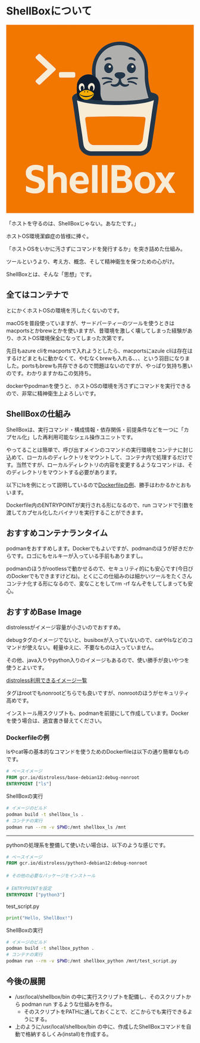 # ShellBoxについて

![ShellBox_Logo](./ShellBox_Logo_Title.png)

「ホストを守るのは、ShellBoxじゃない。あなたです。」

ホストOS環境潔癖症の皆様に捧ぐ。

「ホストOSをいかに汚さずにコマンドを発行するか」を突き詰めた仕組み。

ツールというより、考え方、概念、そして精神衛生を保つための心がけ。

ShellBoxとは、そんな「思想」です。

## 全てはコンテナで

とにかくホストOSの環境を汚したくないのです。

macOSを普段使っていますが、サードパーティーのツールを使うときはmacportsとかbrewとかを使いますが、昔環境を激しく壊してしまった経験があり、ホストOS環境保全になってしまった次第です。

先日もazure cliをmacportsで入れようとしたら、macportsにazule cliは存在はするけどまともに動かなくて、やむなくbrewも入れる、、、という羽目になりました。portsもbrewも共存できるので問題はないのですが、やっぱり気持ち悪いのです。わかりますかねこの気持ち。

dockerやpodmanを使うと、ホストOSの環境を汚さずにコマンドを実行できるので、非常に精神衛生上よろしいです。

## ShellBoxの仕組み

ShellBoxは、実行コマンド・構成情報・依存関係・前提条件などを一つに「カプセル化」した再利用可能なシェル操作ユニットです。

やってることは簡単で、呼び出すメインのコマンドの実行環境をコンテナに封じ込めて、ローカルのディレクトリをマウントして、コンテナ内で処理するだけです。当然ですが、ローカルディレクトリの内容を変更するようなコマンドは、そのディレクトリをマウントする必要があります。

以下にlsを例にとって説明しているので[Dockerfileの例](#dockerfileの例)、勝手はわかるかとおもいます。

Dockerfile内のENTRYPOINTが実行される形になるので、run コマンドで引数を渡してカプセル化したバイナリを実行することができます。

## おすすめコンテナランタイム

podmanをおすすめします。Dockerでもよいですが、podmanのほうが好きだからです。ロゴにもセルキーが入っている手前もありますし。

podmanのほうがrootlessで動かせるので、セキュリティ的にも安心です(今日びのDockerでもできますけどね)。とくにこの仕組みのは細かいツールをたくさんコンテナ化する形になるので、変なことをしてrm -rf なんぞをしてしまっても安心。

## おすすめBase Image

distrolessがイメージ容量が小さいのでおすすめ。

debugタグのイメージでないと、busiboxが入っていないので、catやlsなどのコマンドが使えない。軽量ゆえに、不要なものは入っていません。

その他、java入りやpython入りのイメージもあるので、使い勝手が良いやつを使うとよいです。

[distroless利用できるイメージ一覧](https://github.com/GoogleContainerTools/distroless?tab=readme-ov-file#what-images-are-available)

タグはrootでもnonrootどちらでも良いですが、nonrootのほうがセキュリティ高めです。

インストール用スクリプトも、podmanを前提にして作成しています。Dockerを使う場合は、適宜書き替えてください。

### Dockerfileの例

lsやcat等の基本的なコマンドを使うためのDockerfileは以下の通り簡単なものです。

```Dockerfile
# ベースイメージ
FROM gcr.io/distroless/base-debian12:debug-nonroot
ENTRYPOINT ["ls"]
```

ShellBoxの実行

```sh
# イメージのビルド
podman build -t shellbox_ls .
# コンテナの実行
podman run --rm -v $PWD:/mnt shellbox_ls /mnt
```

---

pythonの処理系を整備して使いたい場合は、以下のような感じです。

```Dockerfile
# ベースイメージ
FROM gcr.io/distroless/python3-debian12:debug-nonroot

# その他の必要なパッケージをインストール

# ENTRYPOINTを設定
ENTRYPOINT ["python3"]
```

test_script.py

```python
print("Hello, ShellBox!")
```

ShellBoxの実行

```sh
# イメージのビルド
podman build -t shellbox_python .
# コンテナの実行
podman run --rm -v $PWD:/mnt shellbox_python /mnt/test_script.py
```

## 今後の展開

- /usr/local/shellbox/bin の中に実行スクリプトを配備し、そのスクリプトから podman run するような仕組みを作る。
  - そのスクリプトをPATHに通しておくことで、どこからでも実行できるようにする。
- 上のように/usr/local/shellbox/bin の中に、作成したShellBoxコマンドを自動で格納するしくみ(install)を作成する。
